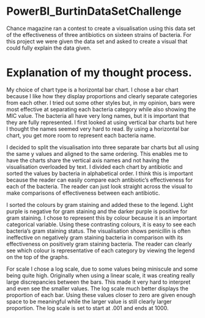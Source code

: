 # PowerBI_BurtinDataSetChallenge

Chance magazine ran a contest to create a visualisation using this data set of the effectiveness of three antibiotics on sixteen strains of bacteria.
For this project we were given the data set and asked to create a visual that could fully explain the data given.

# Explanation of my thought process.

My choice of chart type is a horizontal bar chart. I chose a bar chart because I like how they display proportions and clearly separate categories from each other. I tried out some other styles but, in my opinion, bars were most effective at separating each bacteria category while also showing the MIC value. The bacteria all have very long names, but it is important that they are fully represented. I first looked at using vertical bar charts but here I thought the names seemed very hard to read. By using a horizontal bar chart, you get more room to represent each bacteria name. 

I decided to split the visualisation into three separate bar charts but all using the same y values and aligned to the same ordering. This enables me to have the charts share the vertical axis names and not having the visualisation overloaded by text. I divided each chart by antibiotic and sorted the values by bacteria in alphabetical order. I think this is important because the reader can easily compare each antibiotic’s effectiveness for each of the bacteria. The reader can just look straight across the visual to make comparisons of effectiveness between each antibiotic. 

I sorted the colours by gram staining and added these to the legend. Light purple is negative for gram staining and the darker purple is positive for gram staining. I chose to represent this by colour because it is an important categorical variable. Using these contrasting colours, it is easy to see each bacteria’s gram staining status. The visualisation shows penicillin is often ineffective on negatively gram staining bacteria in comparison with its effectiveness on positively gram staining bacteria. The reader can clearly see which colour is representative of each category by viewing the legend on the top of the graphs. 

For scale I chose a log scale, due to some values being miniscule and some being quite high. Originally when using a linear scale, it was creating really large discrepancies between the bars. This made it very hard to interpret and even see the smaller values. The log scale much better displays the proportion of each bar. Using these values closer to zero are given enough space to be meaningful while the larger value is still clearly larger proportion. The log scale is set to start at .001 and ends at 1000. 
